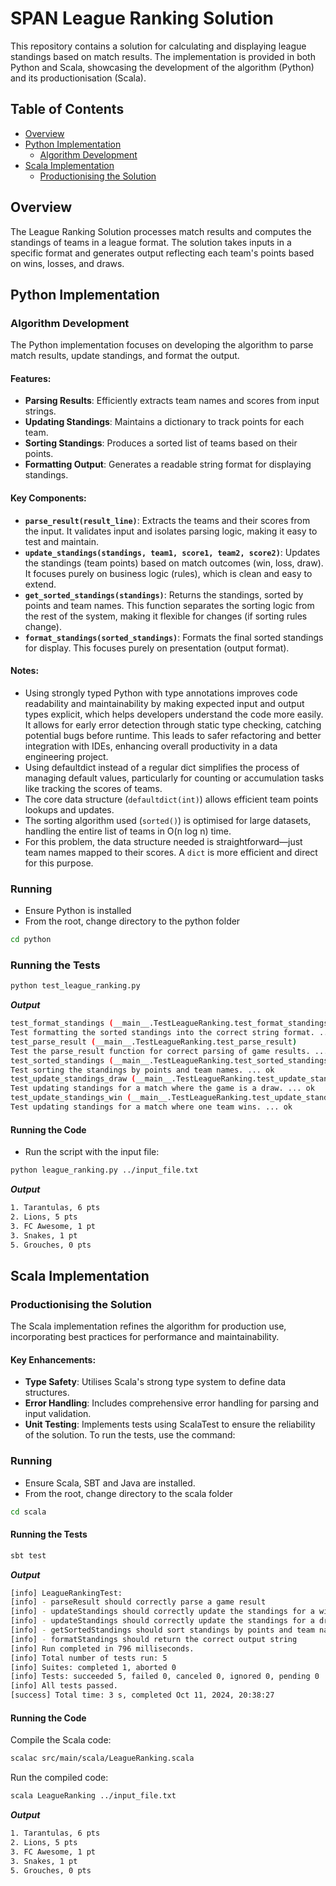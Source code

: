 # SPAN League Ranking Solution

This repository contains a solution for calculating and displaying league standings based on match results. The implementation is provided in both Python and Scala, showcasing the development of the algorithm (Python) and its productionisation (Scala).

## Table of Contents

- [Overview](#overview)
- [Python Implementation](#python-implementation)
  - [Algorithm Development](#algorithm-development)
- [Scala Implementation](#scala-implementation)
  - [Productionising the Solution](#productionizing-the-solution)

## Overview

The League Ranking Solution processes match results and computes the standings of teams in a league format. The solution takes inputs in a specific format and generates output reflecting each team's points based on wins, losses, and draws.

## Python Implementation

### Algorithm Development

The Python implementation focuses on developing the algorithm to parse match results, update standings, and format the output. 

#### Features:

- **Parsing Results**: Efficiently extracts team names and scores from input strings.
- **Updating Standings**: Maintains a dictionary to track points for each team.
- **Sorting Standings**: Produces a sorted list of teams based on their points.
- **Formatting Output**: Generates a readable string format for displaying standings.

#### Key Components:

- **`parse_result(result_line)`**: Extracts the teams and their scores from the input. It validates input and isolates parsing logic, making it easy to test and maintain.
- **`update_standings(standings, team1, score1, team2, score2)`**: Updates the standings (team points) based on match outcomes (win, loss, draw). It focuses purely on business logic (rules), which is clean and easy to extend.
- **`get_sorted_standings(standings)`**: Returns the standings, sorted by points and team names. This function separates the sorting logic from the rest of the system, making it flexible for changes (if sorting rules change).
- **`format_standings(sorted_standings)`**: Formats the final sorted standings for display. This focuses purely on presentation (output format).

#### Notes:

- Using strongly typed Python with type annotations improves code readability and maintainability by making expected input and output types explicit, which helps developers understand the code more easily. It allows for early error detection through static type checking, catching potential bugs before runtime. This leads to safer refactoring and better integration with IDEs, enhancing overall productivity in a data engineering project.
- Using defaultdict instead of a regular dict simplifies the process of managing default values, particularly for counting or accumulation tasks like tracking the scores of teams.
- The core data structure (`defaultdict(int)`) allows efficient team points lookups and updates.
- The sorting algorithm used (`sorted()`) is optimised for large datasets, handling the entire list of teams in O(n log n) time.
- For this problem, the data structure needed is straightforward—just team names mapped to their scores. A `dict` is more efficient and direct for this purpose.  

### Running

- Ensure Python is installed
- From the root, change directory to the python folder

```bash
cd python
```

### Running the Tests
```bash
python test_league_ranking.py
```

**_Output_**

```bash
test_format_standings (__main__.TestLeagueRanking.test_format_standings)
Test formatting the sorted standings into the correct string format. ... ok
test_parse_result (__main__.TestLeagueRanking.test_parse_result)
Test the parse_result function for correct parsing of game results. ... ok
test_sorted_standings (__main__.TestLeagueRanking.test_sorted_standings)
Test sorting the standings by points and team names. ... ok
test_update_standings_draw (__main__.TestLeagueRanking.test_update_standings_draw)
Test updating standings for a match where the game is a draw. ... ok
test_update_standings_win (__main__.TestLeagueRanking.test_update_standings_win)
Test updating standings for a match where one team wins. ... ok
```

#### Running the Code

- Run the script with the input file:

```bash
python league_ranking.py ../input_file.txt
```

**_Output_**

```bash
1. Tarantulas, 6 pts
2. Lions, 5 pts
3. FC Awesome, 1 pt
3. Snakes, 1 pt
5. Grouches, 0 pts
```

## Scala Implementation

### Productionising the Solution

The Scala implementation refines the algorithm for production use, incorporating best practices for performance and maintainability.

#### Key Enhancements:

- **Type Safety**: Utilises Scala's strong type system to define data structures.
- **Error Handling**: Includes comprehensive error handling for parsing and input validation.
- **Unit Testing**: Implements tests using ScalaTest to ensure the reliability of the solution. To run the tests, use the command:

### Running

- Ensure Scala, SBT and Java are installed.
- From the root, change directory to the scala folder

```bash
cd scala
```

#### Running the Tests

```bash
sbt test
```

**_Output_**

```bash
[info] LeagueRankingTest:
[info] - parseResult should correctly parse a game result
[info] - updateStandings should correctly update the standings for a win
[info] - updateStandings should correctly update the standings for a draw
[info] - getSortedStandings should sort standings by points and team name
[info] - formatStandings should return the correct output string
[info] Run completed in 796 milliseconds.
[info] Total number of tests run: 5
[info] Suites: completed 1, aborted 0
[info] Tests: succeeded 5, failed 0, canceled 0, ignored 0, pending 0
[info] All tests passed.
[success] Total time: 3 s, completed Oct 11, 2024, 20:38:27
```

#### Running the Code

Compile the Scala code:

```bash
scalac src/main/scala/LeagueRanking.scala
```

Run the compiled code:

```bash
scala LeagueRanking ../input_file.txt
```

**_Output_**

```bash
1. Tarantulas, 6 pts
2. Lions, 5 pts
3. FC Awesome, 1 pt
3. Snakes, 1 pt
5. Grouches, 0 pts
```
